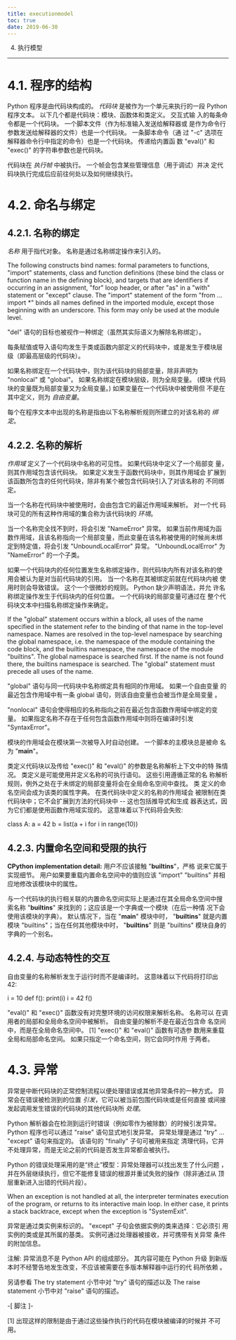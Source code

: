 ```yaml
---
title: executionmodel
toc: true
date: 2019-06-30
---
```

4. 执行模型
***********


4.1. 程序的结构
===============

Python 程序是由代码块构成的。 *代码块* 是被作为一个单元来执行的一段
Python 程序文本。 以下几个都是代码块：模块、函数体和类定义。 交互式输
入的每条命令都是一个代码块。 一个脚本文件（作为标准输入发送给解释器或
是作为命令行参数发送给解释器的文件）也是一个代码块。 一条脚本命令（通
过 "-c" 选项在解释器命令行中指定的命令）也是一个代码块。  传递给内置函
数 "eval()" 和 "exec()" 的字符串参数也是代码块。

代码块在 *执行帧* 中被执行。 一个帧会包含某些管理信息（用于调试）并决
定代码块执行完成后应前往何处以及如何继续执行。


4.2. 命名与绑定
===============


4.2.1. 名称的绑定
-----------------

*名称* 用于指代对象。 名称是通过名称绑定操作来引入的。

The following constructs bind names: formal parameters to functions,
"import" statements, class and function definitions (these bind the
class or function name in the defining block), and targets that are
identifiers if occurring in an assignment, "for" loop header, or after
"as" in a "with" statement or "except" clause. The "import" statement
of the form "from ... import *" binds all names defined in the
imported module, except those beginning with an underscore.  This form
may only be used at the module level.

"del" 语句的目标也被视作一种绑定（虽然其实际语义为解除名称绑定）。

每条赋值或导入语句均发生于类或函数内部定义的代码块中，或是发生于模块层
级（即最高层级的代码块）。

如果名称绑定在一个代码块中，则为该代码块的局部变量，除非声明为
"nonlocal" 或 "global"。 如果名称绑定在模块层级，则为全局变量。 (模块
代码块的变量既为局部变量又为全局变量。) 如果变量在一个代码块中被使用但
不是在其中定义，则为 *自由变量*。

每个在程序文本中出现的名称是指由以下名称解析规则所建立的对该名称的 *绑
定*。


4.2.2. 名称的解析
-----------------

*作用域* 定义了一个代码块中名称的可见性。 如果代码块中定义了一个局部变
量，则其作用域包含该代码块。 如果定义发生于函数代码块中，则其作用域会
扩展到该函数所包含的任何代码块，除非有某个被包含代码块引入了对该名称的
不同绑定。

当一个名称在代码块中被使用时，会由包含它的最近作用域来解析。 对一个代
码块可见的所有这种作用域的集合称为该代码块的 *环境*。

当一个名称完全找不到时，将会引发 "NameError" 异常。 如果当前作用域为函
数作用域，且该名称指向一个局部变量，而此变量在该名称被使用的时候尚未绑
定到特定值，将会引发 "UnboundLocalError" 异常。 "UnboundLocalError" 为
"NameError" 的一个子类。

如果一个代码块内的任何位置发生名称绑定操作，则代码块内所有对该名称的使
用会被认为是对当前代码块的引用。 当一个名称在其被绑定前就在代码块内被
使用时则会导致错误。 这个一个很微妙的规则。 Python 缺少声明语法，并允
许名称绑定操作发生于代码块内的任何位置。 一个代码块的局部变量可通过在
整个代码块文本中扫描名称绑定操作来确定。

If the "global" statement occurs within a block, all uses of the name
specified in the statement refer to the binding of that name in the
top-level namespace.  Names are resolved in the top-level namespace by
searching the global namespace, i.e. the namespace of the module
containing the code block, and the builtins namespace, the namespace
of the module "builtins".  The global namespace is searched first.  If
the name is not found there, the builtins namespace is searched.  The
"global" statement must precede all uses of the name.

"global" 语句与同一代码块中名称绑定具有相同的作用域。 如果一个自由变量
的最近包含作用域中有一条 global 语句，则该自由变量也会被当作是全局变量
。

"nonlocal" 语句会使得相应的名称指向之前在最近包含函数作用域中绑定的变
量。 如果指定名称不存在于任何包含函数作用域中则将在编译时引发
"SyntaxError"。

模块的作用域会在模块第一次被导入时自动创建。 一个脚本的主模块总是被命
名为 "__main__"。

类定义代码块以及传给 "exec()" 和 "eval()" 的参数是名称解析上下文中的特
殊情况。 类定义是可能使用并定义名称的可执行语句。 这些引用遵循正常的名
称解析规则，例外之处在于未绑定的局部变量将会在全局命名空间中查找。 类
定义的命名空间会成为该类的属性字典。 在类代码块中定义的名称的作用域会
被限制在类代码块中；它不会扩展到方法的代码块中 -- 这也包括推导式和生成
器表达式，因为它们都是使用函数作用域实现的。 这意味着以下代码将会失败:

   class A:
       a = 42
       b = list(a + i for i in range(10))


4.2.3. 内置命名空间和受限的执行
-------------------------------

**CPython implementation detail:** 用户不应该接触 "__builtins__"，严格
说来它属于实现细节。 用户如果要重载内置命名空间中的值则应该 "import"
"builtins" 并相应地修改该模块中的属性。

与一个代码块的执行相关联的内置命名空间实际上是通过在其全局命名空间中搜
索名称 "__builtins__" 来找到的；这应该是一个字典或一个模块（在后一种情
况下会使用该模块的字典）。 默认情况下，当在 "__main__" 模块中时，
"__builtins__" 就是内置模块 "builtins"；当在任何其他模块中时，
"__builtins__" 则是 "builtins" 模块自身的字典的一个别名。


4.2.4. 与动态特性的交互
-----------------------

自由变量的名称解析发生于运行时而不是编译时。 这意味着以下代码将打印出
42:

   i = 10
   def f():
       print(i)
   i = 42
   f()

"eval()" 和 "exec()" 函数没有对完整环境的访问权限来解析名称。 名称可以
在调用者的局部和全局命名空间中被解析。 自由变量的解析不是在最近包含命
名空间中，而是在全局命名空间中。 [1] "exec()" 和 "eval()" 函数有可选参
数用来重载全局和局部命名空间。 如果只指定一个命名空间，则它会同时作用
于两者。


4.3. 异常
=========

异常是中断代码块的正常控制流程以便处理错误或其他异常条件的一种方式。
异常会在错误被检测到的位置 *引发*，它可以被当前包围代码块或是任何直接
或间接发起调用发生错误的代码块的其他代码块所 *处理*。

Python 解析器会在检测到运行时错误（例如零作为被除数）的时候引发异常。
Python 程序也可以通过 "raise" 语句显式地引发异常。 异常处理是通过
"try" ... "except" 语句来指定的。 该语句的 "finally" 子句可被用来指定
清理代码，它并不处理异常，而是无论之前的代码是否发生异常都会被执行。

Python 的错误处理采用的是“终止”模型：异常处理器可以找出发生了什么问题
，并在外层继续执行，但它不能修复错误的根源并重试失败的操作（除非通过从
顶层重新进入出错的代码片段）。

When an exception is not handled at all, the interpreter terminates
execution of the program, or returns to its interactive main loop.  In
either case, it prints a stack backtrace, except when the exception is
"SystemExit".

异常是通过类实例来标识的。 "except" 子句会依据实例的类来选择：它必须引
用实例的类或是其所属的基类。 实例可通过处理器被接收，并可携带有关异常
条件的附加信息。

注解: 异常消息不是 Python API 的组成部分。 其内容可能在 Python 升级
  到新版 本时不经警告地发生改变，不应该被需要在多版本解释器中运行的代
  码所依赖 。

另请参看  The try statement 小节中对 "try" 语句的描述以及 The raise
statement 小节中对 "raise" 语句的描述。

-[ 脚注 ]-

[1] 出现这样的限制是由于通过这些操作执行的代码在模块被编译的时候并
    不可 用。
